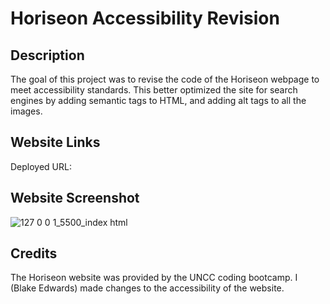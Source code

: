 # Horiseon Accessibility Revision

## Description

The goal of this project was to revise the code of the Horiseon webpage to meet accessibility standards. This better optimized the site for search engines by adding semantic tags to HTML, and adding alt tags to all the images.

## Website Links

Deployed URL: 

## Website Screenshot

![127 0 0 1_5500_index html](https://user-images.githubusercontent.com/122399995/215558199-63208d07-1c5b-4d90-911f-e363a97fe195.png)



## Credits

The Horiseon website was provided by the UNCC coding bootcamp. I (Blake Edwards) made changes to the accessibility of the website.

